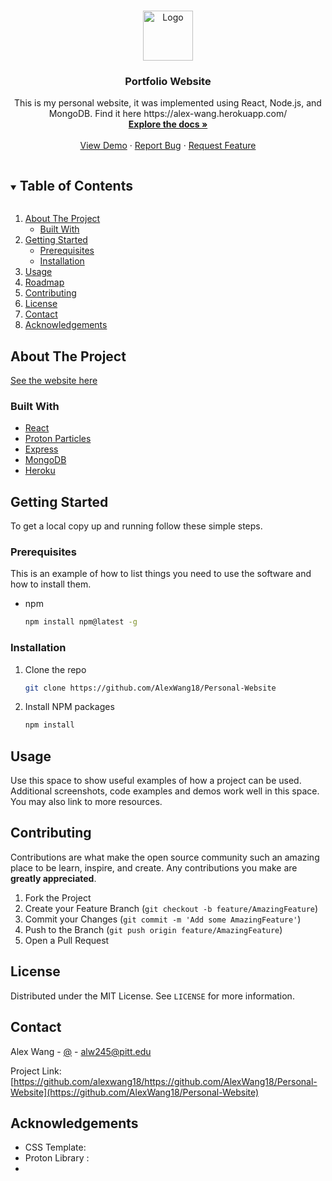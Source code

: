 
<!-- PROJECT LOGO -->
<br />
<p align="center">
  <a href="https://github.com/alexwang18/https://github.com/AlexWang18/Personal-Website">
    <img src="favicon.ico" alt="Logo" width="80" height="80">
  </a>

  <h3 align="center">Portfolio Website</h3>

  <p align="center">
    This is my personal website, it was implemented using React, Node.js, and MongoDB.  Find it here https://alex-wang.herokuapp.com/
    <br />
    <a href="https://github.com/alexwang18/https://github.com/AlexWang18/Personal-Website"><strong>Explore the docs »</strong></a>
    <br />
    <br />
    <a href=https://alex-wang.herokuapp.com/>View Demo</a>
    ·
    <a href="https://github.com/alexwang18/https://github.com/AlexWang18/Personal-Website/issues">Report Bug</a>
    ·
    <a href="https://github.com/alexwang18/https://github.com/AlexWang18/Personal-Website/issues">Request Feature</a>
  </p>
</p>



<!-- TABLE OF CONTENTS -->
<details open="open">
  <summary><h2 style="display: inline-block">Table of Contents</h2></summary>
  <ol>
    <li>
      <a href="#about-the-project">About The Project</a>
      <ul>
        <li><a href="#built-with">Built With</a></li>
      </ul>
    </li>
    <li>
      <a href="#getting-started">Getting Started</a>
      <ul>
        <li><a href="#prerequisites">Prerequisites</a></li>
        <li><a href="#installation">Installation</a></li>
      </ul>
    </li>
    <li><a href="#usage">Usage</a></li>
    <li><a href="#roadmap">Roadmap</a></li>
    <li><a href="#contributing">Contributing</a></li>
    <li><a href="#license">License</a></li>
    <li><a href="#contact">Contact</a></li>
    <li><a href="#acknowledgements">Acknowledgements</a></li>
  </ol>
</details>



<!-- ABOUT THE PROJECT -->
## About The Project

[See the website here](https://alex-wang.herokuapp.com/)


### Built With

* [React]()
* [Proton Particles]()
* [Express]()
* [MongoDB]()
* [Heroku]()




<!-- GETTING STARTED -->
## Getting Started

To get a local copy up and running follow these simple steps.

### Prerequisites

This is an example of how to list things you need to use the software and how to install them.
* npm
  ```sh
  npm install npm@latest -g
  ```

### Installation

1. Clone the repo
   ```sh
   git clone https://github.com/AlexWang18/Personal-Website
   ```
2. Install NPM packages
   ```sh
   npm install
   ```



<!-- USAGE EXAMPLES -->
## Usage

Use this space to show useful examples of how a project can be used. Additional screenshots, code examples and demos work well in this space. You may also link to more resources.




<!-- CONTRIBUTING -->
## Contributing

Contributions are what make the open source community such an amazing place to be learn, inspire, and create. Any contributions you make are **greatly appreciated**.

1. Fork the Project
2. Create your Feature Branch (`git checkout -b feature/AmazingFeature`)
3. Commit your Changes (`git commit -m 'Add some AmazingFeature'`)
4. Push to the Branch (`git push origin feature/AmazingFeature`)
5. Open a Pull Request



<!-- LICENSE -->
## License

Distributed under the MIT License. See `LICENSE` for more information.



<!-- CONTACT -->
## Contact

Alex Wang - [@](https://twitter.com/) - alw245@pitt.edu

Project Link: [https://github.com/alexwang18/https://github.com/AlexWang18/Personal-Website](https://github.com/AlexWang18/Personal-Website)



<!-- ACKNOWLEDGEMENTS -->
## Acknowledgements

* CSS Template: [](https://github.com/lindelof)
* Proton Library : [](https://github.com/drawcall/Proton)
* []()





<!-- MARKDOWN LINKS & IMAGES -->
<!-- https://www.markdownguide.org/basic-syntax/#reference-style-links -->
[contributors-shield]: https://img.shields.io/github/contributors/alexwang18/repo.svg?style=for-the-badge
[contributors-url]: https://github.com/alexwang18/repo/graphs/contributors
[forks-shield]: https://img.shields.io/github/forks/alexwang18/repo.svg?style=for-the-badge
[forks-url]: https://github.com/alexwang18/repo/network/members
[stars-shield]: https://img.shields.io/github/stars/alexwang18/repo.svg?style=for-the-badge
[stars-url]: https://github.com/alexwang18/repo/stargazers
[issues-shield]: https://img.shields.io/github/issues/alexwang18/repo.svg?style=for-the-badge
[issues-url]: https://github.com/alexwang18/repo/issues
[license-shield]: https://img.shields.io/github/license/alexwang18/repo.svg?style=for-the-badge
[license-url]: https://github.com/alexwang18/repo/blob/master/LICENSE.txt
[linkedin-shield]: https://img.shields.io/badge/-LinkedIn-black.svg?style=for-the-badge&logo=linkedin&colorB=555
[linkedin-url]: https://linkedin.com/in/alexwang18
